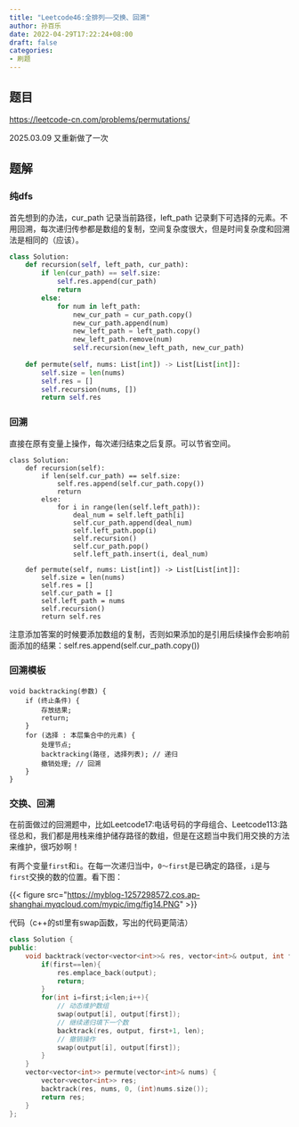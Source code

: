```yaml
---
title: "Leetcode46:全排列——交换、回溯"
author: 孙百乐
date: 2022-04-29T17:22:24+08:00
draft: false
categories: 
- 刷题
---
```


## 题目

https://leetcode-cn.com/problems/permutations/

2025.03.09 又重新做了一次

## 题解

### 纯dfs

首先想到的办法，cur_path 记录当前路径，left_path 记录剩下可选择的元素。不用回溯，每次递归传参都是数组的复制，空间复杂度很大，但是时间复杂度和回溯法是相同的（应该）。

```python
class Solution:
    def recursion(self, left_path, cur_path):
        if len(cur_path) == self.size:
            self.res.append(cur_path)
            return
        else:
            for num in left_path:
                new_cur_path = cur_path.copy()
                new_cur_path.append(num)
                new_left_path = left_path.copy()
                new_left_path.remove(num)
                self.recursion(new_left_path, new_cur_path)
                
    def permute(self, nums: List[int]) -> List[List[int]]:
        self.size = len(nums)
        self.res = []
        self.recursion(nums, [])
        return self.res
```

### 回溯

直接在原有变量上操作，每次递归结束之后复原。可以节省空间。

```
class Solution:
    def recursion(self):
        if len(self.cur_path) == self.size:
            self.res.append(self.cur_path.copy())
            return
        else:
            for i in range(len(self.left_path)):
                deal_num = self.left_path[i]
                self.cur_path.append(deal_num)
                self.left_path.pop(i)
                self.recursion()
                self.cur_path.pop()
                self.left_path.insert(i, deal_num)
                
    def permute(self, nums: List[int]) -> List[List[int]]:
        self.size = len(nums)
        self.res = []
        self.cur_path = []
        self.left_path = nums
        self.recursion()
        return self.res
```

注意添加答案的时候要添加数组的复制，否则如果添加的是引用后续操作会影响前面添加的结果：self.res.append(self.cur_path.copy())

### 回溯模板

```
void backtracking(参数) {
    if (终止条件) {
        存放结果;
        return;
    }
    for (选择 : 本层集合中的元素) {
        处理节点;
        backtracking(路径, 选择列表); // 递归
        撤销处理; // 回溯
    }
}
```

### 交换、回溯

在前面做过的回溯题中，比如Leetcode17:电话号码的字母组合、Leetcode113:路径总和，我们都是用栈来维护储存路径的数组，但是在这题当中我们用交换的方法来维护，很巧妙啊！

有两个变量`first`和`i`。在每一次递归当中，`0～first`是已确定的路径，`i`是与`first`交换的数的位置。看下图：

{{< figure src="https://myblog-1257298572.cos.ap-shanghai.myqcloud.com/mypic/img/fig14.PNG" >}}

代码（c++的stl里有swap函数，写出的代码更简洁）

```c++
class Solution {
public:
    void backtrack(vector<vector<int>>& res, vector<int>& output, int first, int len){
        if(first==len){
            res.emplace_back(output);
            return;
        }
        for(int i=first;i<len;i++){
            // 动态维护数组
            swap(output[i], output[first]);
            // 继续递归填下一个数
            backtrack(res, output, first+1, len);
            // 撤销操作
            swap(output[i], output[first]);
        }
    }
    vector<vector<int>> permute(vector<int>& nums) {
        vector<vector<int>> res;
        backtrack(res, nums, 0, (int)nums.size());
        return res;
    }
};
```

